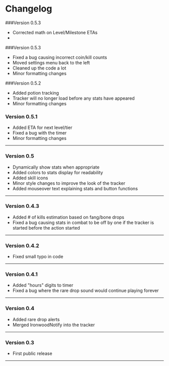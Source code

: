 # Changelog
###Version 0.5.3
- Corrected math on Level/Milestone ETAs
- 

###Version 0.5.3
- Fixed a bug causing incorrect coin/kill counts
- Moved settings menu back to the left
- Cleaned up the code a lot
- Minor formatting changes

###Version 0.5.2
- Added potion tracking
- Tracker will no longer load before any stats have appeared
- Minor formatting changes

### Version 0.5.1

- Added ETA for next level/tier
- Fixed a bug with the timer
- Minor formatting changes
---

### Version 0.5

- Dynamically show stats when appropriate
- Added colors to stats display for readability
- Added skill icons
- Minor style changes to improve the look of the tracker
- Added mouseover text explaining stats and button functions
---

### Version 0.4.3

- Added # of kills estimation based on fang/bone drops
- Fixed a bug causing stats in combat to be off by one if the tracker is started before the action started 
---

### Version 0.4.2

- Fixed small typo in code
---

### Version 0.4.1

- Added "hours" digits to timer
- Fixed a bug where the rare drop sound would continue playing forever
---

### Version 0.4
- Added rare drop alerts
- Merged IronwoodNotify into the tracker
---

### Version 0.3
- First public release
---



